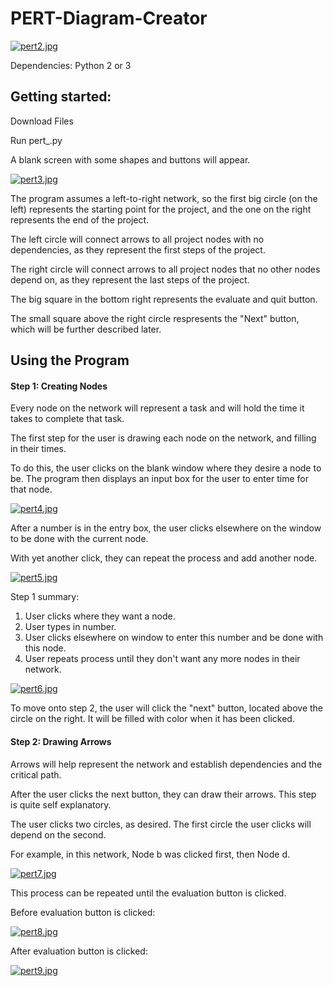 # PERT-Diagram-Creator

[![pert2.jpg](https://s17.postimg.org/ttsleeh67/pert2.jpg)](https://postimg.org/image/p7wh61vmz/)

Dependencies: Python 2 or 3

## Getting started:

Download Files

Run pert_.py

A blank screen with some shapes and buttons will appear.

[![pert3.jpg](https://s17.postimg.org/uxcpqdh8v/pert3.jpg)](https://postimg.org/image/9axp9ciob/)

The program assumes a left-to-right network, so the first big circle (on the left) represents the starting point for the project, and the one on the right represents the end of the project.

The left circle will connect arrows to all project nodes with no dependencies, as they represent the first
steps of the project.

The right circle will connect arrows to all project nodes that no other nodes depend on, as they represent the last
steps of the project.

The big square in the bottom right represents the evaluate and quit button.

The small square above the right circle respresents the "Next" button, which will be further described later.

## Using the Program

#### Step 1: Creating Nodes

Every node on the network will represent a task and will hold the time it takes to complete that task.

The first step for the user is drawing each node on the network, and filling in their times.

To do this, the user clicks on the blank window where they desire a node to be. The program then 
displays an input box for the user to enter time for that node.

[![pert4.jpg](https://s17.postimg.org/8b7ed23cf/pert4.jpg)](https://postimg.org/image/iy17ihbhn/)

After a number is in the entry box, the user clicks elsewhere on the window to be done with the current node.

With yet another click, they can repeat the process and add another node.

[![pert5.jpg](https://s17.postimg.org/jasloo973/pert5.jpg)](https://postimg.org/image/i8if64qdn/)

Step 1 summary:

1. User clicks where they want a node.
2. User types in number.
3. User clicks elsewhere on window to enter this number and be done with this node.
4. User repeats process until they don't want any more nodes in their network.

[![pert6.jpg](https://s17.postimg.org/r3j9grhrz/pert6.jpg)](https://postimg.org/image/fr6nyz92z/)

To move onto step 2, the user will click the "next" button, located above the circle on the right.
It will be filled with color when it has been clicked.

#### Step 2: Drawing Arrows

Arrows will help represent the network and establish dependencies and the critical path.

After the user clicks the next button, they can draw their arrows. This step is quite self explanatory.

The user clicks two circles, as desired. 
The first circle the user clicks will depend on the second.

For example, in this network, Node b was clicked first, then Node d.

[![pert7.jpg](https://s17.postimg.org/6w5tomzrz/pert7.jpg)](https://postimg.org/image/4eu2hdfvf/)

This process can be repeated until the evaluation button is clicked.

Before evaluation button is clicked:

[![pert8.jpg](https://s17.postimg.org/n8fve4lqn/pert8.jpg)](https://postimg.org/image/3ql7y6osr/)

After evaluation button is clicked:

[![pert9.jpg](https://s17.postimg.org/6kodbpja7/pert9.jpg)](https://postimg.org/image/67wz5j10b/)

